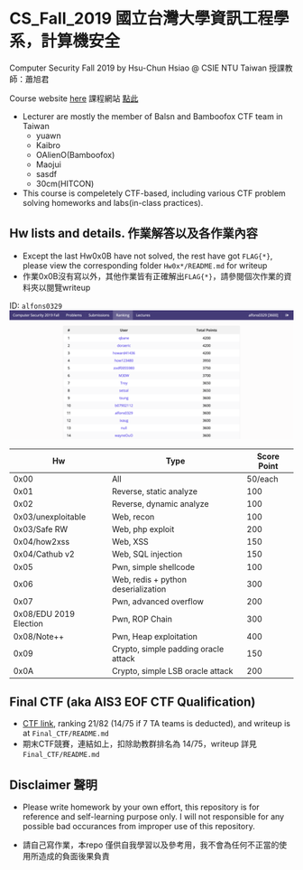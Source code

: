 # CS_Fall_2019 國立台灣大學資訊工程學系，計算機安全 
Computer Security Fall 2019 by Hsu-Chun Hsiao @ CSIE NTU Taiwan
授課教師：蕭旭君

Course website [here](https://edu-ctf.csie.org/)
課程網站 [點此](https://edu-ctf.csie.org/)

* Lecturer are mostly the member of Balsn and Bamboofox CTF team in Taiwan
    * yuawn
    * Kaibro
    * OAlienO(Bamboofox)
    * Maojui
    * sasdf 
    * 30cm(HITCON)
* This course is compeletely CTF-based, including various CTF problem solving homeworks and labs(in-class practices).

## Hw lists and details. 作業解答以及各作業內容
* Except the last Hw0x0B have not solved, the rest have got `FLAG{*}`, please view the corresponding folder `Hw0x*/README.md` for writeup
* 作業0x0B沒有寫以外，其他作業皆有正確解出`FLAG{*}`，請參閱個次作業的資料夾以閱覽writeup

ID: `alfons0329`
![](finalscore.png)

| Hw                     | Type                                 | Score Point |
| ---------------------- | ------------------------------------ | ----------- |
| 0x00                   | All                                  | 50/each     |
| 0x01                   | Reverse, static analyze              | 100         |
| 0x02                   | Reverse, dynamic analyze             | 100         |
| 0x03/unexploitable     | Web, recon                           | 100         |
| 0x03/Safe RW           | Web, php exploit                     | 200         |
| 0x04/how2xss           | Web, XSS                             | 150         |
| 0x04/Cathub v2         | Web, SQL injection                   | 150         |
| 0x05                   | Pwn, simple shellcode                | 100         |
| 0x06                   | Web, redis + python deserialization  | 300         |
| 0x07                   | Pwn, advanced overflow               | 200         |
| 0x08/EDU 2019 Election | Pwn, ROP Chain                       | 300         |
| 0x08/Note++            | Pwn, Heap exploitation               | 400         |
| 0x09                   | Crypto, simple padding oracle attack | 150         |
| 0x0A                   | Crypto, simple LSB oracle attack     | 200         |

## Final CTF (aka AIS3 EOF CTF Qualification)
* [CTF link](https://eductf.zoolab.org/), ranking 21/82 (14/75 if 7 TA teams is deducted), and writeup is at `Final_CTF/README.md`
* 期末CTF競賽，連結如上，扣除助教群排名為 14/75，writeup 詳見 `Final_CTF/README.md`

## Disclaimer 聲明
* Please write homework by your own effort, this repository is for reference and self-learning purpose only. I will not responsible for any possible bad occurances from improper use of this repository.

* 請自己寫作業，本repo 僅供自我學習以及參考用，我不會為任何不正當的使用所造成的負面後果負責
